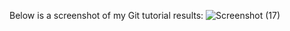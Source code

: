 Below is a screenshot of my Git tutorial results:
![Screenshot (17)](https://user-images.githubusercontent.com/54965487/150418284-144998af-5906-4beb-b906-cf457f01caf0.png)
